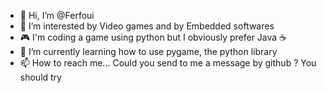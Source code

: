 - 👋 Hi, I’m @Ferfoui
- 👀 I’m interested by Video games and by Embedded softwares
- 🎮 I'm coding a game using python but I obviously prefer Java ☕
- 🌱 I’m currently learning how to use pygame, the python library
- 📫 How to reach me... Could you send to me a message by github ? You should try

<!---
Ferfoui/Ferfoui is a ✨ special ✨ repository because its `README.md` (this file) appears on your GitHub profile.
You can click the Preview link to take a look at your changes.
--->
